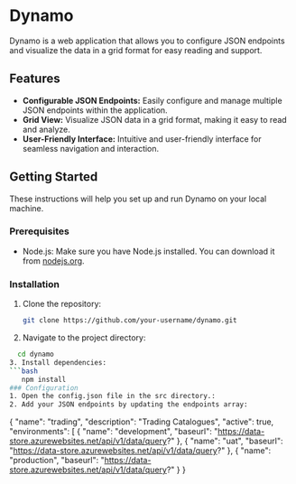 # Dynamo

Dynamo is a web application that allows you to configure JSON endpoints and visualize the data in a grid format for easy reading and support.

## Features

- **Configurable JSON Endpoints:** Easily configure and manage multiple JSON endpoints within the application.
- **Grid View:** Visualize JSON data in a grid format, making it easy to read and analyze.
- **User-Friendly Interface:** Intuitive and user-friendly interface for seamless navigation and interaction.

## Getting Started

These instructions will help you set up and run Dynamo on your local machine.

### Prerequisites

- Node.js: Make sure you have Node.js installed. You can download it from [nodejs.org](https://nodejs.org/).

### Installation

1. Clone the repository:

   ```bash
   git clone https://github.com/your-username/dynamo.git
2. Navigate to the project directory:
```bash
  cd dynamo
3. Install dependencies:
```bash
   npm install
### Configuration
1. Open the config.json file in the src directory.:
2. Add your JSON endpoints by updating the endpoints array:
```
{
   "name": "trading",
   "description": "Trading Catalogues",
   "active": true,
   "environments": [
     {
       "name": "development",
       "baseurl": "https://data-store.azurewebsites.net/api/v1/data/query?"
     },
     {
       "name": "uat",
       "baseurl": "https://data-store.azurewebsites.net/api/v1/data/query?"
     },
     {
       "name": "production",
       "baseurl": "https://data-store.azurewebsites.net/api/v1/data/query?"
     }
 }
   
